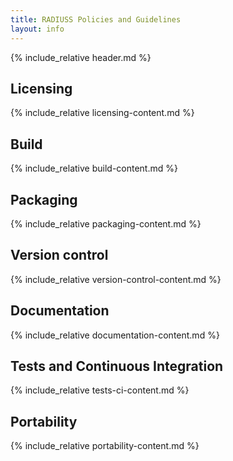 ```yaml
---
title: RADIUSS Policies and Guidelines
layout: info
---
```


{% include_relative header.md %}

## Licensing

{% include_relative licensing-content.md %}

## Build

{% include_relative build-content.md %}

## Packaging

{% include_relative packaging-content.md %}

## Version control

{% include_relative version-control-content.md %}

## Documentation

{% include_relative documentation-content.md %}

## Tests and Continuous Integration

{% include_relative tests-ci-content.md %}

## Portability

{% include_relative portability-content.md %}

